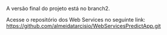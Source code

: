 A versão final do projeto está no branch2.

Acesse o repositório dos Web Services no seguinte link:
https://github.com/almeidatarcisio/WebServicesPredictApp.git
